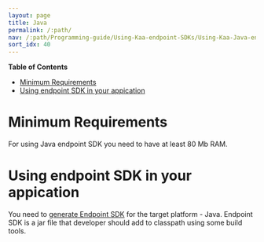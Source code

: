 ```yaml
---
layout: page
title: Java
permalink: /:path/
nav: /:path/Programming-guide/Using-Kaa-endpoint-SDKs/Using-Kaa-Java-endpoint-SDK
sort_idx: 40
---
```

**Table of Contents**

- [Minimum Requirements](#minimum-requirements)
- [Using endpoint SDK in your appication](#using-endpoint-sdk-in-your-appication)

# Minimum Requirements

For using Java endpoint SDK you need to have at least 80 Mb RAM.

# Using endpoint SDK in your appication

You need to [generate Endpoint SDK](Getting-started#generate-sdk) for the target platform - Java. Endpoint SDK is a jar file that developer should add to classpath using some build tools.

